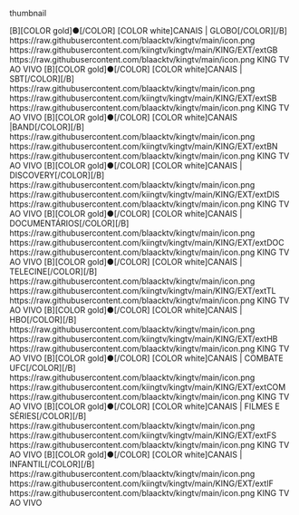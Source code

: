 <layouttype>thumbnail</layouttype>

<channels>
<channel>
<name>[B][COLOR gold]●[/COLOR] [COLOR white]CANAIS | GLOBO[/COLOR][/B]</name>
<thumbnail>https://raw.githubusercontent.com/blaacktv/kingtv/main/icon.png</thumbnail>
<externallink>https://raw.githubusercontent.com/kiingtv/kingtv/main/KING/EXT/extGB</externallink>
<fanart>https://raw.githubusercontent.com/blaacktv/kingtv/main/icon.png</fanart>
<info>KING TV AO VIVO</info>
</channel>

<channel>
<name>[B][COLOR gold]●[/COLOR] [COLOR white]CANAIS | SBT[/COLOR][/B]</name>
<thumbnail>https://raw.githubusercontent.com/blaacktv/kingtv/main/icon.png</thumbnail>
<externallink>https://raw.githubusercontent.com/kiingtv/kingtv/main/KING/EXT/extSB</externallink>
<fanart>https://raw.githubusercontent.com/blaacktv/kingtv/main/icon.png</fanart>
<info>KING TV AO VIVO</info>
</channel>

<channel>
<name>[B][COLOR gold]●[/COLOR] [COLOR white]CANAIS |BAND[/COLOR][/B]</name>
<thumbnail>https://raw.githubusercontent.com/blaacktv/kingtv/main/icon.png</thumbnail>
<externallink>https://raw.githubusercontent.com/kiingtv/kingtv/main/KING/EXT/extBN</externallink>
<fanart>https://raw.githubusercontent.com/blaacktv/kingtv/main/icon.png</fanart>
<info>KING TV AO VIVO</info>
</channel>

<channel>
<name>[B][COLOR gold]●[/COLOR] [COLOR white]CANAIS | DISCOVERY[/COLOR][/B]</name>
<thumbnail>https://raw.githubusercontent.com/blaacktv/kingtv/main/icon.png</thumbnail>
<externallink>https://raw.githubusercontent.com/kiingtv/kingtv/main/KING/EXT/extDIS</externallink>
<fanart>https://raw.githubusercontent.com/blaacktv/kingtv/main/icon.png</fanart>
<info>KING TV AO VIVO</info>
</channel>

<channel>
<name>[B][COLOR gold]●[/COLOR] [COLOR white]CANAIS | DOCUMENTÁRIOS[/COLOR][/B]</name>
<thumbnail>https://raw.githubusercontent.com/blaacktv/kingtv/main/icon.png</thumbnail>
<externallink>https://raw.githubusercontent.com/kiingtv/kingtv/main/KING/EXT/extDOC</externallink>
<fanart>https://raw.githubusercontent.com/blaacktv/kingtv/main/icon.png</fanart>
<info>KING TV AO VIVO</info>
</channel>

<channel>
<name>[B][COLOR gold]●[/COLOR] [COLOR white]CANAIS | TELECINE[/COLOR][/B]</name>
<thumbnail>https://raw.githubusercontent.com/blaacktv/kingtv/main/icon.png</thumbnail>
<externallink>https://raw.githubusercontent.com/kiingtv/kingtv/main/KING/EXT/extTL</externallink>
<fanart>https://raw.githubusercontent.com/blaacktv/kingtv/main/icon.png</fanart>
<info>KING TV AO VIVO</info>
</channel>

<channel>
<name>[B][COLOR gold]●[/COLOR] [COLOR white]CANAIS | HBO[/COLOR][/B]</name>
<thumbnail>https://raw.githubusercontent.com/blaacktv/kingtv/main/icon.png</thumbnail>
<externallink>https://raw.githubusercontent.com/kiingtv/kingtv/main/KING/EXT/extHB</externallink>
<fanart>https://raw.githubusercontent.com/blaacktv/kingtv/main/icon.png</fanart>
<info>KING TV AO VIVO</info>
</channel>

<channel>
<name>[B][COLOR gold]●[/COLOR] [COLOR white]CANAIS | COMBATE UFC[/COLOR][/B]</name>
<thumbnail>https://raw.githubusercontent.com/blaacktv/kingtv/main/icon.png</thumbnail>
<externallink>https://raw.githubusercontent.com/kiingtv/kingtv/main/KING/EXT/extCOM</externallink>
<fanart>https://raw.githubusercontent.com/blaacktv/kingtv/main/icon.png</fanart>
<info>KING TV AO VIVO</info>
</channel>

<channel>
<name>[B][COLOR gold]●[/COLOR] [COLOR white]CANAIS | FILMES E SÉRIES[/COLOR][/B]</name>
<thumbnail>https://raw.githubusercontent.com/blaacktv/kingtv/main/icon.png</thumbnail>
<externallink>https://raw.githubusercontent.com/kiingtv/kingtv/main/KING/EXT/extFS</externallink>
<fanart>https://raw.githubusercontent.com/blaacktv/kingtv/main/icon.png</fanart>
<info>KING TV AO VIVO</info>
</channel>

<channel>
<name>[B][COLOR gold]●[/COLOR] [COLOR white]CANAIS | INFANTIL[/COLOR][/B]</name>
<thumbnail>https://raw.githubusercontent.com/blaacktv/kingtv/main/icon.png</thumbnail>
<externallink>https://raw.githubusercontent.com/kiingtv/kingtv/main/KING/EXT/extIF</externallink>
<fanart>https://raw.githubusercontent.com/blaacktv/kingtv/main/icon.png</fanart>
<info>KING TV AO VIVO</info>
</channel>



</channels>
